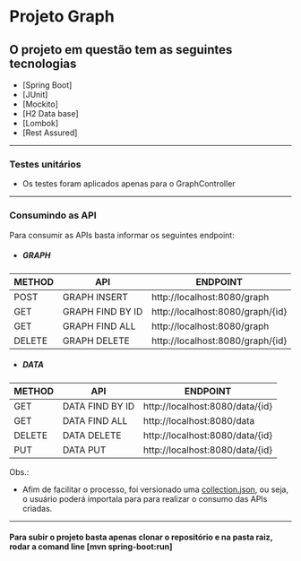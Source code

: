 # Projeto Graph
## O projeto em questão tem as seguintes tecnologias
- [Spring Boot]
- [JUnit]
- [Mockito]
- [H2 Data base]
- [Lombok]
- [Rest Assured]
---
### Testes unitários
- Os testes foram aplicados apenas para o GraphController
---
### Consumindo as API
Para consumir as APIs basta informar os seguintes endpoint:
- ##### GRAPH

| METHOD | API | ENDPOINT |
| ------ | ------ | ------ |
| POST | GRAPH INSERT |http://localhost:8080/graph
| GET | GRAPH FIND BY ID | http://localhost:8080/graph/{id}
| GET | GRAPH FIND ALL | http://localhost:8080/graph
| DELETE | GRAPH DELETE | http://localhost:8080/graph/{id}
- ##### DATA
| METHOD | API | ENDPOINT |
| ------ | ------ | ------ |
| GET | DATA FIND BY ID | http://localhost:8080/data/{id}
| GET | DATA FIND ALL | http://localhost:8080/data
| DELETE | DATA DELETE | http://localhost:8080/data/{id}
| PUT | DATA PUT |http://localhost:8080/data/{id}
 Obs.: 
- Afim de facilitar o processo, foi versionado uma [collection.json](https://github.com/Willian-Mohr/projectGraph/blob/develop/documents/Postaman%20collection/Project%20Graph.postman_collection.json), ou seja, o usuário poderá importala para para realizar o consumo das APIs criadas.
---
#### Para subir o projeto basta apenas clonar o repositório e na pasta raiz, rodar a comand line [mvn spring-boot:run]
